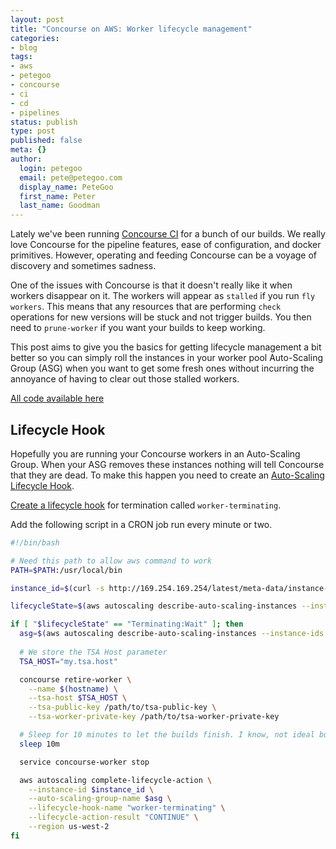 ```yaml
---
layout: post
title: "Concourse on AWS: Worker lifecycle management"
categories:
- blog
tags:
- aws
- petegoo
- concourse
- ci
- cd
- pipelines
status: publish
type: post
published: false
meta: {}
author:
  login: petegoo
  email: pete@petegoo.com
  display_name: PeteGoo
  first_name: Peter
  last_name: Goodman
---
```

Lately we've been running [Concourse CI](https://concourse-ci.org/) for a bunch of our builds. 
We really love Concourse for the pipeline features, ease of configuration, and docker primitives.
However, operating and feeding Concourse can be a voyage of discovery and sometimes sadness.

One of the issues with Concourse is that it doesn't really like it when workers disappear on it.
The workers will appear as `stalled` if you run `fly workers`. This means that any resources that
are performing `check` operations for new versions will be stuck and not trigger builds.
You then need to `prune-worker` if you want your builds to keep working. 

This post aims to give you the basics for getting lifecycle management a bit better so you can
simply roll the instances in your worker pool Auto-Scaling Group (ASG) when you want to get some 
fresh ones without incurring the annoyance of having to clear out those stalled workers.

[All code available here](https://github.com/PeteGoo/packer-win-aws)

## Lifecycle Hook

Hopefully you are running your Concourse workers in an Auto-Scaling Group. When your ASG removes
these instances nothing will tell Concourse that they are dead. To make this happen you need to
create an [Auto-Scaling Lifecycle Hook](https://docs.aws.amazon.com/autoscaling/ec2/userguide/lifecycle-hooks.html). 

[Create a lifecycle hook](https://docs.aws.amazon.com/autoscaling/ec2/userguide/lifecycle-hooks.html#adding-lifecycle-hooks) for termination called `worker-terminating`.

Add the following script in a CRON job run every minute or two.

```bash
#!/bin/bash

# Need this path to allow aws command to work
PATH=$PATH:/usr/local/bin

instance_id=$(curl -s http://169.254.169.254/latest/meta-data/instance-id/)

lifecycleState=$(aws autoscaling describe-auto-scaling-instances --instance-ids $instance_id --query 'AutoScalingInstances[0].LifecycleState' --output text --region us-west-2)

if [ "$lifecycleState" == "Terminating:Wait" ]; then
  asg=$(aws autoscaling describe-auto-scaling-instances --instance-ids $instance_id --query 'AutoScalingInstances[0].AutoScalingGroupName' --output text --region us-west-2)
  
  # We store the TSA Host parameter
  TSA_HOST="my.tsa.host"

  concourse retire-worker \
  	--name $(hostname) \
  	--tsa-host $TSA_HOST \
  	--tsa-public-key /path/to/tsa-public-key \
  	--tsa-worker-private-key /path/to/tsa-worker-private-key

  # Sleep for 10 minutes to let the builds finish. I know, not ideal but it works for now
  sleep 10m

  service concourse-worker stop

  aws autoscaling complete-lifecycle-action \
    --instance-id $instance_id \
    --auto-scaling-group-name $asg \
    --lifecycle-hook-name "worker-terminating" \
    --lifecycle-action-result "CONTINUE" \
    --region us-west-2
fi

```